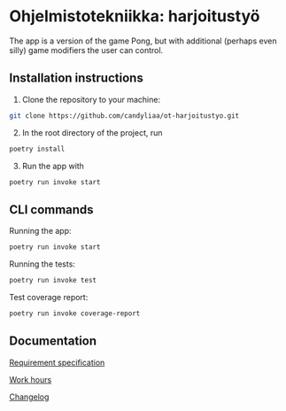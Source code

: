 # Ohjelmistotekniikka: harjoitustyö

The app is a version of the game Pong, but with additional (perhaps even silly) game modifiers the user can control.

## Installation instructions

1. Clone the repository to your machine:

```bash
git clone https://github.com/candyliaa/ot-harjoitustyo.git
```

2. In the root directory of the project, run

```bash
poetry install
```

3. Run the app with

```bash
poetry run invoke start
```

## CLI commands

Running the app:

```bash
poetry run invoke start
```

Running the tests:

```bash
poetry run invoke test
```

Test coverage report:

```bash
poetry run invoke coverage-report
```

## Documentation

[Requirement specification](https://github.com/candyliaa/ot-harjoitustyo/blob/main/dokumentaatio/vaatimuusmaarittely.md)

[Work hours](https://github.com/candyliaa/ot-harjoitustyo/blob/main/dokumentaatio/workhours.md)

[Changelog](https://github.com/candyliaa/ot-harjoitustyo/blob/main/dokumentaatio/changelog.md)
